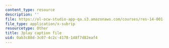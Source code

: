 ```yaml
---
content_type: resource
description: ''
file: https://ol-ocw-studio-app-qa.s3.amazonaws.com/courses/res-14-001-abdul-latif-jameel-poverty-action-lab-executive-training-evaluating-social-programs-2009-spring-2009/0ab3c88d3c074c2c4178148f7d82eaf4_Hz1S82W8F04.srt
file_type: application/x-subrip
resourcetype: Other
title: 3play caption file
uid: 0ab3c88d-3c07-4c2c-4178-148f7d82eaf4
---
```

